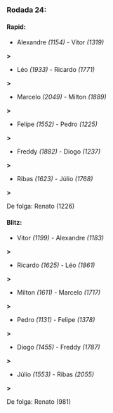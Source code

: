 ### Rodada 24:

#### Rapid:

* Alexandre *(1154)*     -     Vitor *(1319)*

 **>** 
* Léo *(1933)*     -     Ricardo *(1771)*

 **>** 
* Marcelo *(2049)*     -     Milton *(1889)*

 **>** 
* Felipe *(1552)*     -     Pedro *(1225)*

 **>** 
* Freddy *(1882)*     -     Diogo *(1237)*

 **>** 
* Ribas *(1623)*     -     Júlio *(1768)*

 **>** 

De folga: Renato (1226)

#### Blitz:

* Vitor *(1199)*     -     Alexandre *(1183)*

 **>** 
* Ricardo *(1625)*     -     Léo *(1861)*

 **>** 
* Milton *(1611)*     -     Marcelo *(1717)*

 **>** 
* Pedro *(1131)*     -     Felipe *(1378)*

 **>** 
* Diogo *(1455)*     -     Freddy *(1787)*

 **>** 
* Júlio *(1553)*     -     Ribas *(2055)*

 **>** 

De folga: Renato (981)

